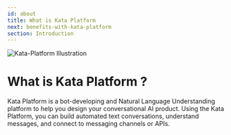 ```yaml
---
id: about
title: What is Kata Platform
next: benefits-with-kata-platform
section: Introduction
---
```


<img className="borderless" src="/assets/images/products/kata-platform/image0.webp" alt="Kata-Platform Illustration" />

# What is Kata Platform ?

Kata Platform is a bot-developing and Natural Language Understanding platform to help you design your conversational AI product. Using the Kata Platform, you can build automated text conversations, understand messages, and connect to messaging channels or APIs.
